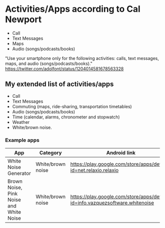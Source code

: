# Activities/Apps according to Cal Newport

- Call
- Text Messages
- Maps
- Audio (songs/podcasts/books)

"Use your smartphone only for the following activities: calls, text messages, maps, and audio (songs/podcasts/books)."
https://twitter.com/adolfont/status/1204014581678563328

## My extended list of activities/apps

- Call
- Text Messages
- Commuting (maps, ride-sharing, transportation timetables)
- Audio (songs/podcasts/books)
- Time (calendar, alarms, chronometer and stopwatch)
- Weather
- White/brown noise.

### Example apps

| App | Category | Android link |
| --- | --- | --- |
| White Noise Generator | White/brown noise | https://play.google.com/store/apps/details?id=net.relaxio.relaxio |
| Brown Noise, Pink Noise and White Noise| White/brown noise | https://play.google.com/store/apps/details?id=info.vazquezsoftware.whitenoise |
